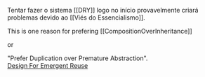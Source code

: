 
Tentar fazer o sistema [[DRY]] logo no início provavelmente criará problemas devido ao [[Viés do Essencialismo]]. 

This is one reason for prefering [[CompositionOverInheritance]]

or

"Prefer Duplication over Premature Abstraction".  
[Design For Emergent Reuse](https://engineering-principles.jlp.engineering/principles/design/design-for-emergent-reuse/)
